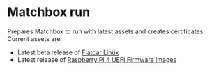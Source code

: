 # Matchbox run

Prepares Matchbox to run with latest assets and creates certificates. Current
assets are:

* Latest beta release of [Flatcar Linux](https://www.flatcar.org/releases)
* Latest release of [Raspberry Pi 4 UEFI Firmware Images](https://github.com/pftf/RPi4/)
